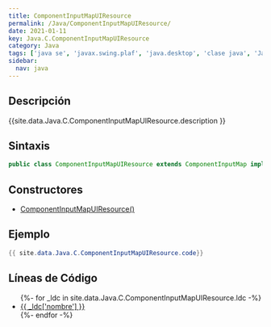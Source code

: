 ```yaml
---
title: ComponentInputMapUIResource
permalink: /Java/ComponentInputMapUIResource/
date: 2021-01-11
key: Java.C.ComponentInputMapUIResource
category: Java
tags: ['java se', 'javax.swing.plaf', 'java.desktop', 'clase java', 'Java 1.3']
sidebar: 
  nav: java
---
```


## Descripción
{{site.data.Java.C.ComponentInputMapUIResource.description }}

## Sintaxis
~~~java
public class ComponentInputMapUIResource extends ComponentInputMap implements UIResource
~~~

## Constructores
* [ComponentInputMapUIResource()](/Java/ComponentInputMapUIResource/ComponentInputMapUIResource/)

## Ejemplo
~~~java
{{ site.data.Java.C.ComponentInputMapUIResource.code}}
~~~

## Líneas de Código
<ul>
{%- for _ldc in site.data.Java.C.ComponentInputMapUIResource.ldc -%}
   <li>
       <a href="{{_ldc['url'] }}">{{ _ldc['nombre'] }}</a>
   </li>
{%- endfor -%}
</ul>
